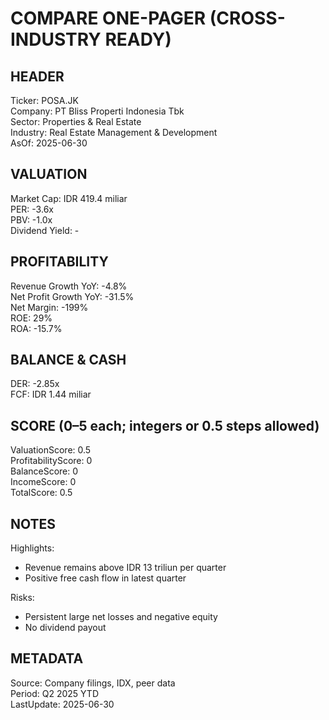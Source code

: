 # COMPARE ONE-PAGER (CROSS-INDUSTRY READY)

## HEADER
Ticker: POSA.JK  
Company: PT Bliss Properti Indonesia Tbk  
Sector: Properties & Real Estate  
Industry: Real Estate Management & Development  
AsOf: 2025-06-30

## VALUATION
Market Cap: IDR 419.4 miliar  
PER: -3.6x  
PBV: -1.0x  
Dividend Yield: -

## PROFITABILITY
Revenue Growth YoY: -4.8%  
Net Profit Growth YoY: -31.5%  
Net Margin: -199%  
ROE: 29%  
ROA: -15.7%

## BALANCE & CASH
DER: -2.85x  
FCF: IDR 1.44 miliar

## SCORE (0–5 each; integers or 0.5 steps allowed)
ValuationScore: 0.5  
ProfitabilityScore: 0  
BalanceScore: 0  
IncomeScore: 0  
TotalScore: 0.5

## NOTES
Highlights:
- Revenue remains above IDR 13 triliun per quarter
- Positive free cash flow in latest quarter

Risks:
- Persistent large net losses and negative equity
- No dividend payout

## METADATA
Source: Company filings, IDX, peer data  
Period: Q2 2025 YTD  
LastUpdate: 2025-06-30